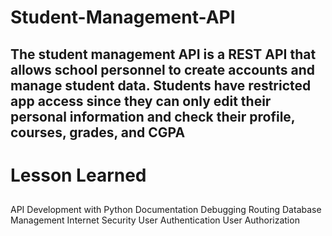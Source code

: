 # Student-Management-API
## The student management API is a REST API that allows school personnel to create accounts and manage student data. Students have restricted app access since they can only edit their personal information and check their profile, courses, grades, and CGPA


# Lesson Learned
## 

API Development with Python
Documentation
Debugging
Routing
Database Management
Internet Security
User Authentication
User Authorization
